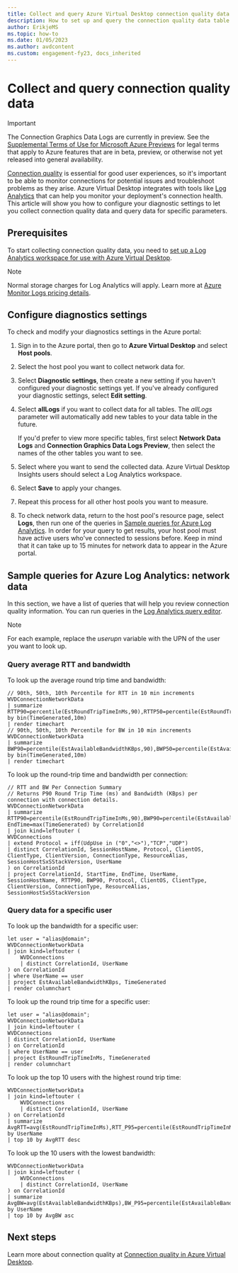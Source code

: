 ```yaml
---
title: Collect and query Azure Virtual Desktop connection quality data (preview) - Azure
description: How to set up and query the connection quality data table for Azure Virtual Desktop to diagnose connection issues.
author: ErikjeMS
ms.topic: how-to
ms.date: 01/05/2023
ms.author: avdcontent
ms.custom: engagement-fy23, docs_inherited
---
```

# Collect and query connection quality data

>[!IMPORTANT]
>The Connection Graphics Data Logs are currently in preview. See the [Supplemental Terms of Use for Microsoft Azure Previews](https://azure.microsoft.com/support/legal/preview-supplemental-terms/) for legal terms that apply to Azure features that are in beta, preview, or otherwise not yet released into general availability.

[Connection quality](connection-latency.md) is essential for good user experiences, so it's important to be able to monitor connections for potential issues and troubleshoot problems as they arise. Azure Virtual Desktop integrates with tools like [Log Analytics](diagnostics-log-analytics.md) that can help you monitor your deployment's connection health. This article will show you how to configure your diagnostic settings to let you collect connection quality data and query data for specific parameters.

## Prerequisites

To start collecting connection quality data, you need to [set up a Log Analytics workspace for use with Azure Virtual Desktop](diagnostics-log-analytics.md).

>[!NOTE]
>Normal storage charges for Log Analytics will apply. Learn more at [Azure Monitor Logs pricing details](/azure/azure-monitor/logs/cost-logs).

## Configure diagnostics settings

To check and modify your diagnostics settings in the Azure portal:

1. Sign in to the Azure portal, then go to **Azure Virtual Desktop** and select **Host pools**.

2. Select the host pool you want to collect network data for.

3. Select **Diagnostic settings**, then create a new setting if you haven't configured your diagnostic settings yet. If you've already configured your diagnostic settings, select **Edit setting**.

4. Select **allLogs** if you want to collect data for all tables. The *allLogs* parameter will automatically add new tables to your data table in the future. 
   
   If you'd prefer to view more specific tables, first select **Network Data Logs** and **Connection Graphics Data Logs Preview**, then select the names of the other tables you want to see. 

5. Select where you want to send the collected data. Azure Virtual Desktop Insights users should select a Log Analytics workspace. 

6. Select **Save** to apply your changes.

7. Repeat this process for all other host pools you want to measure.

8. To check network data, return to the host pool's resource page, select **Logs**, then run one of the queries in [Sample queries for Azure Log Analytics](#sample-queries-for-azure-log-analytics-network-data). In order for your query to get results, your host pool must have active users who've connected to sessions before. Keep in mind that it can take up to 15 minutes for network data to appear in the Azure portal.

## Sample queries for Azure Log Analytics: network data

In this section, we have a list of queries that will help you review connection quality information. You can run queries in the [Log Analytics query editor](/azure/azure-monitor/logs/log-analytics-tutorial#write-a-query).

>[!NOTE]
>For each example, replace the *userupn* variable with the UPN of the user you want to look up.

### Query average RTT and bandwidth

To look up the average round trip time and bandwidth:

```kusto
// 90th, 50th, 10th Percentile for RTT in 10 min increments
WVDConnectionNetworkData
| summarize RTTP90=percentile(EstRoundTripTimeInMs,90),RTTP50=percentile(EstRoundTripTimeInMs,50),RTTP10=percentile(EstRoundTripTimeInMs,10) by bin(TimeGenerated,10m)
| render timechart
// 90th, 50th, 10th Percentile for BW in 10 min increments
WVDConnectionNetworkData
| summarize BWP90=percentile(EstAvailableBandwidthKBps,90),BWP50=percentile(EstAvailableBandwidthKBps,50),BWP10=percentile(EstAvailableBandwidthKBps,10) by bin(TimeGenerated,10m)
| render timechart
```
To look up the round-trip time and bandwidth per connection:

```kusto
// RTT and BW Per Connection Summary
// Returns P90 Round Trip Time (ms) and Bandwidth (KBps) per connection with connection details.
WVDConnectionNetworkData
| summarize RTTP90=percentile(EstRoundTripTimeInMs,90),BWP90=percentile(EstAvailableBandwidthKBps,90),StartTime=min(TimeGenerated), EndTime=max(TimeGenerated) by CorrelationId
| join kind=leftouter (
WVDConnections
| extend Protocol = iff(UdpUse in ("0","<>"),"TCP","UDP")
| distinct CorrelationId, SessionHostName, Protocol, ClientOS, ClientType, ClientVersion, ConnectionType, ResourceAlias, SessionHostSxSStackVersion, UserName
) on CorrelationId
| project CorrelationId, StartTime, EndTime, UserName, SessionHostName, RTTP90, BWP90, Protocol, ClientOS, ClientType, ClientVersion, ConnectionType, ResourceAlias, SessionHostSxSStackVersion
```

### Query data for a specific user

To look up the bandwidth for a specific user:

```kusto
let user = "alias@domain";
WVDConnectionNetworkData
| join kind=leftouter (
    WVDConnections
    | distinct CorrelationId, UserName
) on CorrelationId
| where UserName == user
| project EstAvailableBandwidthKBps, TimeGenerated
| render columnchart  
```

To look up the round trip time for a specific user:

```kusto
let user = "alias@domain";
WVDConnectionNetworkData
| join kind=leftouter (
WVDConnections
| distinct CorrelationId, UserName
) on CorrelationId
| where UserName == user
| project EstRoundTripTimeInMs, TimeGenerated
| render columnchart  
```

To look up the top 10 users with the highest round trip time:

```kusto
WVDConnectionNetworkData
| join kind=leftouter (
    WVDConnections
    | distinct CorrelationId, UserName
) on CorrelationId
| summarize AvgRTT=avg(EstRoundTripTimeInMs),RTT_P95=percentile(EstRoundTripTimeInMs,95) by UserName
| top 10 by AvgRTT desc
```

To look up the 10 users with the lowest bandwidth:

```kusto
WVDConnectionNetworkData
| join kind=leftouter (
    WVDConnections
    | distinct CorrelationId, UserName
) on CorrelationId
| summarize AvgBW=avg(EstAvailableBandwidthKBps),BW_P95=percentile(EstAvailableBandwidthKBps,95) by UserName
| top 10 by AvgBW asc
```

## Next steps

Learn more about connection quality at [Connection quality in Azure Virtual Desktop](connection-latency.md).